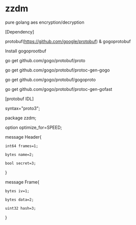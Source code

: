 # zzdm
pure golang aes encryption/decryption

[Dependency]

protobuf(https://github.com/google/protobuf) & gogoprotobuf

Install gogoprootbuf

go get github.com/gogo/protobuf/proto

go get github.com/gogo/protobuf/protoc-gen-gogo

go get github.com/gogo/protobuf/gogoproto

go get github.com/gogo/protobuf/protoc-gen-gofast

[protobuf IDL]

syntax="proto3";

package zzdm;

option optimize_for=SPEED;

message Header{

    int64 frames=1;
    
    bytes name=2;
    
    bool secret=3;
    
}

message Frame{

    bytes iv=1;
    
    bytes data=2;
    
    uint32 hash=3;
    
}

